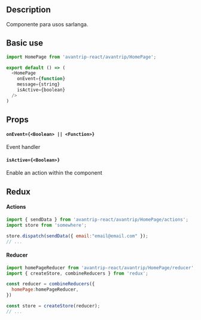 ## Description
Componente para usos sarlanga.

## Basic use

```javascript
import HomePage from 'avantrip-react/avantrip/HomePage';

export default () => (
  <HomePage
    onEvent={function}
    message={string}
    isActive={boolean}
  />
)
```


## Props

#### `onEvent={<Boolean> || <Function>}`
Event handler

#### `isActive={<Boolean>}`
Enable an action within the component


## Redux

#### Actions
```javascript
import { sendData } from 'avantrip-react/avantrip/HomePage/actions';
import store from 'somewhere';

store.dispatch(sendData({ email:"email@email.com" });
// ...
```

#### Reducer
```javascript
import homePageReducer from 'avantrip-react/avantrip/HomePage/reducer';
import { createStore, combineReducers } from 'redux';

const reducer = combineReducers({
  homePage:homePageReducer,
})

const store = createStore(reducer);
// ...
```
